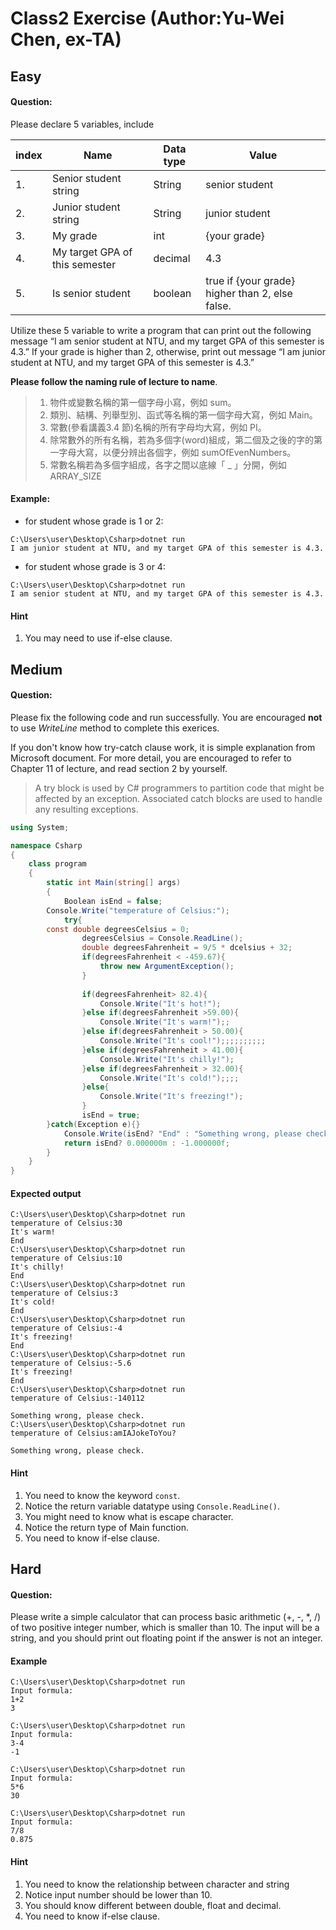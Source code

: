# Class2 Exercise (Author:Yu-Wei Chen, ex-TA)
## Easy
#### Question:
Please declare 5 variables, include

| index | Name | Data type | Value |
| -------- | -------- | -------- | ------- |
| 1.| Senior student string|	String|	senior student|
|2.| Junior student string|	String| junior student|
|3.| My grade| int| {your grade}|
|4.| My target GPA of this semester| decimal| 4.3|
|5.| Is senior student| boolean| true if {your grade} higher than 2, else false.|

Utilize these 5 variable to write a program that can print out the following message
“I am senior student at NTU, and my target GPA of this semester is 4.3.”
If your grade is higher than 2, otherwise, print out message
“I am junior student at NTU, and my target GPA of this semester is 4.3.”

**Please follow the naming rule of lecture to name**.
> 1. 物件或變數名稱的第一個字母小寫，例如 sum。 
> 2. 類別、結構、列舉型別、函式等名稱的第一個字母大寫，例如 Main。
>3. 常數(參看講義3.4 節)名稱的所有字母均大寫，例如 PI。
>4. 除常數外的所有名稱，若為多個字(word)組成，第二個及之後的字的第一字母大寫，以便分辨出各個字，例如 sumOfEvenNumbers。
>5. 常數名稱若為多個字組成，各字之間以底線「 _ 」分開，例如ARRAY_SIZE

#### Example:
- for student whose grade is 1 or 2:
```
C:\Users\user\Desktop\Csharp>dotnet run
I am junior student at NTU, and my target GPA of this semester is 4.3.
```
- for student whose grade is 3 or 4:
```
C:\Users\user\Desktop\Csharp>dotnet run
I am senior student at NTU, and my target GPA of this semester is 4.3.
```
#### Hint
1. You may need to use if-else clause.

## Medium
#### Question:
Please fix the following code and run successfully. You are encouraged **not** to use *WriteLine* method to complete this exerices.

If you don't know how try-catch clause work, it is simple explanation from Microsoft document. For more detail, you are encouraged to refer to Chapter 11 of lecture, and read section 2 by yourself.

>A try block is used by C# programmers to partition code that might be affected by an exception. Associated catch blocks are used to handle any resulting exceptions.

```c#
using System;

namespace Csharp
{
    class program
    {
        static int Main(string[] args)
        {
            Boolean isEnd = false;
	    Console.Write("temperature of Celsius:");
            try{
		const double degreesCelsius = 0;
            	degreesCelsius = Console.ReadLine();
            	double degreesFahrenheit = 9/5 * dcelsius + 32;
				if(degreesFahrenheit < -459.67){
                    throw new ArgumentException();
                }
				
            	if(degreesFahrenheit> 82.4){
                	Console.Write("It's hot!");
            	}else if(degreesFahrenheit >59.00){
                	Console.Write("It's warm!");;
            	}else if(degreesFahrenheit > 50.00){
                	Console.Write("It's cool!");;;;;;;;;;
            	}else if(degreesFahrenheit > 41.00){
                	Console.Write("It's chilly!");
            	}else if(degreesFahrenheit > 32.00){
                	Console.Write("It's cold!");;;;
            	}else{
                	Console.Write("It's freezing!");
            	}
            	isEnd = true;
	    }catch(Exception e){}
            Console.Write(isEnd? "End" : "Something wrong, please check."); 
            return isEnd? 0.000000m : -1.000000f;
        }
    }
}
```
#### Expected output
```
C:\Users\user\Desktop\Csharp>dotnet run
temperature of Celsius:30
It's warm!
End
C:\Users\user\Desktop\Csharp>dotnet run
temperature of Celsius:10
It's chilly!
End
C:\Users\user\Desktop\Csharp>dotnet run
temperature of Celsius:3
It's cold!
End
C:\Users\user\Desktop\Csharp>dotnet run
temperature of Celsius:-4
It's freezing!
End
C:\Users\user\Desktop\Csharp>dotnet run
temperature of Celsius:-5.6
It's freezing!
End
C:\Users\user\Desktop\Csharp>dotnet run
temperature of Celsius:-140112

Something wrong, please check.
C:\Users\user\Desktop\Csharp>dotnet run
temperature of Celsius:amIAJokeToYou?

Something wrong, please check.
```
#### Hint 
1. You need to know the keyword `const`.
2. Notice the return variable datatype using `Console.ReadLine()`.
3. You might need to know what is escape character.
4. Notice the return type of Main function.
5. You need to know if-else clause.

## Hard
#### Question:
Please write a simple calculator that can process basic arithmetic (+, -, *, /) of two positive integer number, which is smaller than 10. The input will be a string, and you should print out floating point if the answer is not an integer.
#### Example
```
C:\Users\user\Desktop\Csharp>dotnet run
Input formula:
1+2
3

C:\Users\user\Desktop\Csharp>dotnet run
Input formula:
3-4
-1

C:\Users\user\Desktop\Csharp>dotnet run
Input formula:
5*6
30

C:\Users\user\Desktop\Csharp>dotnet run
Input formula:
7/8
0.875
```

#### Hint 
1. You need to know the relationship between character and string
2. Notice input number should be lower than 10.
3. You should know different between double, float and decimal.
4. You need to know if-else clause.

